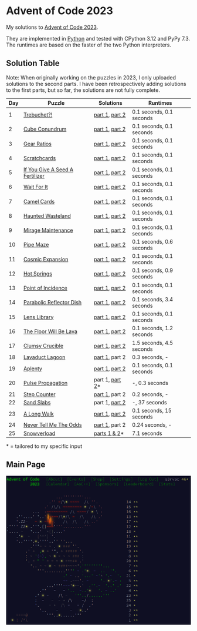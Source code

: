 # Advent of Code 2023

My solutions to [Advent of Code 2023](https://adventofcode.com/2023/).

They are implemented in [Python](https://www.python.org/) and tested with CPython 3.12 and PyPy 7.3. The runtimes are based on the faster of the two Python interpreters.

## Solution Table

Note: When originally working on the puzzles in 2023, I only uploaded solutions to the second parts. I have been retrospectively adding solutions to the first parts, but so far, the solutions are not fully complete.

| Day | Puzzle | Solutions | Runtimes |
| ---- | ---- | ---- | ---- |
| 1 | [Trebuchet?!](https://adventofcode.com/2023/day/1) | [part 1](01/aoc01_part1.py), [part 2](01/aoc01_part2.py) | 0.1 seconds, 0.1 seconds |
| 2 | [Cube Conundrum](https://adventofcode.com/2023/day/2) | [part 1](02/aoc02_part1.py), [part 2](02/aoc02_part2.py) | 0.1 seconds, 0.1 seconds |
| 3 | [Gear Ratios](https://adventofcode.com/2023/day/3) | [part 1](03/aoc03_part1.py), [part 2](03/aoc03_part2.py) | 0.1 seconds, 0.1 seconds |
| 4 | [Scratchcards](https://adventofcode.com/2023/day/4) | [part 1](04/aoc04_part1.py), [part 2](04/aoc04_part2.py) | 0.1 seconds, 0.1 seconds |
| 5 | [If You Give A Seed A Fertilizer](https://adventofcode.com/2023/day/5) | [part 1](05/aoc05_part1.py), [part 2](05/aoc05_part2.py) | 0.1 seconds, 0.1 seconds |
| 6 | [Wait For It](https://adventofcode.com/2023/day/6) | [part 1](06/aoc06_part1.py), [part 2](06/aoc06_part2.py) | 0.1 seconds, 0.1 seconds |
| 7 | [Camel Cards](https://adventofcode.com/2023/day/7) | [part 1](07/aoc07_part1.py), [part 2](07/aoc07_part2.py) | 0.1 seconds, 0.1 seconds |
| 8 | [Haunted Wasteland](https://adventofcode.com/2023/day/8) | [part 1](08/aoc08_part1.py), [part 2](08/aoc08_part2.py) | 0.1 seconds, 0.1 seconds |
| 9 | [Mirage Maintenance](https://adventofcode.com/2023/day/9) | [part 1](09/aoc09_part1.py), [part 2](09/aoc09_part2.py) | 0.1 seconds, 0.1 seconds |
| 10 | [Pipe Maze](https://adventofcode.com/2023/day/10) | [part 1](10/aoc10_part1.py), [part 2](10/aoc10_part2.py) | 0.1 seconds, 0.6 seconds |
| 11 | [Cosmic Expansion](https://adventofcode.com/2023/day/11) | [part 1](11/aoc11_part1.py), [part 2](11/aoc11_part2.py) | 0.1 seconds, 0.1 seconds |
| 12 | [Hot Springs](https://adventofcode.com/2023/day/12) | [part 1](12/aoc12_part1.py), [part 2](12/aoc12_part2.py) | 0.1 seconds, 0.9 seconds |
| 13 | [Point of Incidence](https://adventofcode.com/2023/day/13) | [part 1](13/aoc13_part1.py), [part 2](13/aoc13_part2.py) | 0.1 seconds, 0.1 seconds |
| 14 | [Parabolic Reflector Dish](https://adventofcode.com/2023/day/14) | [part 1](14/aoc14_part1.py), [part 2](14/aoc14_part2.py) | 0.1 seconds, 3.4 seconds |
| 15 | [Lens Library](https://adventofcode.com/2023/day/15) | [part 1](15/aoc15_part1.py), [part 2](15/aoc15_part2.py) | 0.1 seconds, 0.1 seconds |
| 16 | [The Floor Will Be Lava](https://adventofcode.com/2023/day/16) | [part 1](16/aoc16_part1.py), [part 2](16/aoc16_part2.py) | 0.1 seconds, 1.2 seconds |
| 17 | [Clumsy Crucible](https://adventofcode.com/2023/day/17) | [part 1](17/aoc17_part1.py), [part 2](17/aoc17_part2.py) | 1.5 seconds, 4.5 seconds |
| 18 | [Lavaduct Lagoon](https://adventofcode.com/2023/day/18) | [part 1](18/aoc18_part1.py), part 2 | 0.3 seconds, - |
| 19 | [Aplenty](https://adventofcode.com/2023/day/19) | [part 1](19/aoc19_part1.py), [part 2](19/aoc19_part2.py) | 0.1 seconds, 0.1 seconds |
| 20 | [Pulse Propagation](https://adventofcode.com/2023/day/20) | part 1, [part 2](20/aoc20_part2.py)* | -, 0.3 seconds |
| 21 | [Step Counter](https://adventofcode.com/2023/day/21) | [part 1](21/aoc21_part1.py), part 2 | 0.2 seconds, - |
| 22 | [Sand Slabs](https://adventofcode.com/2023/day/22) | part 1, [part 2](22/aoc22_part2.py) | -, 37 seconds |
| 23 | [A Long Walk](https://adventofcode.com/2023/day/23) | [part 1](23/aoc23_part1.py), [part 2](23/aoc23_part2.py) | 0.1 seconds, 15 seconds |
| 24 | [Never Tell Me The Odds](https://adventofcode.com/2023/day/24) | [part 1](24/aoc24_part1.py), part 2 | 0.24 seconds, - |
| 25 | [Snowverload](https://adventofcode.com/2023/day/25) | [parts 1 & 2](25/aoc25.py)* | 7.1 seconds |

\* = tailored to my specific input

## Main Page

[![Advent of Code 2023 Screenshot](aoc-2023-screenshot.png "Advent of Code 2023 Screenshot")](aoc-2023-screenshot.png)

